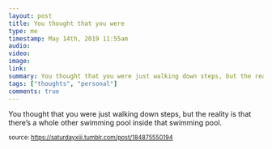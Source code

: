 ```yaml
---
layout: post
title: You thought that you were 
type: me
timestamp: May 14th, 2019 11:55am
audio: 
video: 
image: 
link: 
summary: You thought that you were just walking down steps, but the reality is that there’s a whole other swimming pool inside that swimming pool.
tags: ["thoughts", "personal"]
comments: true
---
```


You thought that you were just walking down steps, but the reality is that there’s a whole other swimming pool inside that swimming pool.
  
<small>source: https://saturdayxiii.tumblr.com/post/184875550194</small>